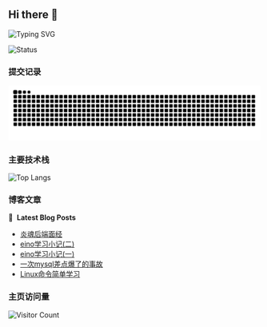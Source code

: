 ## Hi there 👋

![Typing SVG](https://readme-typing-svg.demolab.com/?lines=你好;我是平平无奇的望舒)



![Status](https://github-readme-stats.vercel.app/api?username=Penryn&show_icons=true&include_all_commits=true&hide_border=true)


### 提交记录
<picture>
  <source media="(prefers-color-scheme: dark)" srcset="https://raw.githubusercontent.com/Penryn/Penryn/output/github-contribution-grid-snake-dark.svg">
  <source media="(prefers-color-scheme: light)" srcset="https://raw.githubusercontent.com/Penryn/Penryn/output/github-contribution-grid-snake.svg">
  <img alt="github contribution grid snake animation" src="https://raw.githubusercontent.com/Penryn/Penryn/output/github-contribution-grid-snake.svg">
</picture>


### 主要技术栈

![Top Langs](https://github-readme-stats.vercel.app/api/top-langs/?username=Penryn)

### 博客文章
📕 &nbsp;**Latest Blog Posts**
<!-- BLOG-POST-LIST:START -->
- [炎魂后端面经](https://blog.phlin.cn/2025/04/15/yanhun-interview/)
- [eino学习小记&lpar;二&rpar;](https://blog.phlin.cn/2025/03/22/eino-llm-2/)
- [eino学习小记&lpar;一&rpar;](https://blog.phlin.cn/2025/03/19/eino-llm-1/)
- [一次mysql差点爆了的事故](https://blog.phlin.cn/2024/12/11/mysql-cpu-trouble/)
- [Linux命令简单学习](https://blog.phlin.cn/2024/10/29/Linux-command-study/)
<!-- BLOG-POST-LIST:END -->



### 主页访问量

![Visitor Count](https://profile-counter.glitch.me/Penryn/count.svg)

